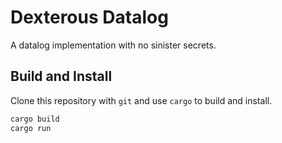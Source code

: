 # Dexterous Datalog

A datalog implementation with no sinister secrets.

## Build and Install

Clone this repository with `git` and use `cargo` to build and install.

```sh
cargo build
cargo run
```
